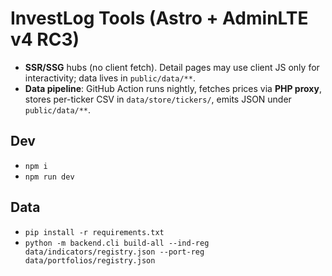 # InvestLog Tools (Astro + AdminLTE v4 RC3)

- **SSR/SSG** hubs (no client fetch). Detail pages may use client JS only for interactivity; data lives in `public/data/**`.
- **Data pipeline**: GitHub Action runs nightly, fetches prices via **PHP proxy**, stores per-ticker CSV in `data/store/tickers/`, emits JSON under `public/data/**`.

## Dev
- `npm i`
- `npm run dev`

## Data
- `pip install -r requirements.txt`
- `python -m backend.cli build-all --ind-reg data/indicators/registry.json --port-reg data/portfolios/registry.json`
